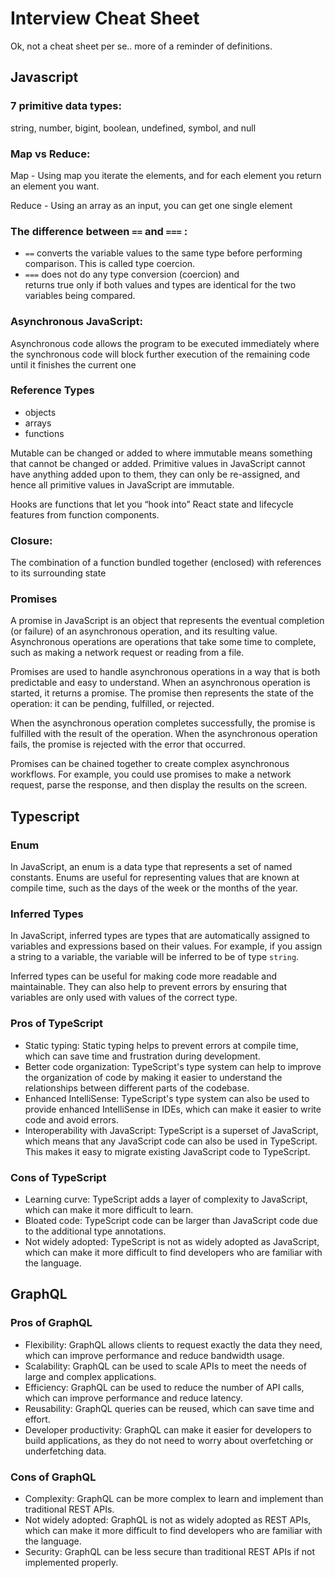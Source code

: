 # Interview Cheat Sheet
Ok, not a cheat sheet per se.. more of a reminder of definitions.

## Javascript

### 7 primitive data types: 

string, number, bigint, boolean, undefined, symbol, and null

### Map vs Reduce:

Map - Using map you iterate the elements, and for each element you return an element you want.

Reduce - Using an array as an input, you can get one single element

### The difference between `==` and `===` :

- `==` converts the variable values to the same type before performing comparison. This is called type coercion.
- `===` does not do any type conversion (coercion) and returns true only if both values and types are identical for the two variables being compared.

### Asynchronous JavaScript:

Asynchronous code allows the program to be executed immediately where the synchronous code will block further execution of the remaining code until it finishes the current one

### Reference Types

- objects
- arrays
- functions

Mutable can be changed or added to where immutable means something that cannot be changed or added. Primitive values in JavaScript cannot have anything added upon to them, they can only be re-assigned, and hence all primitive values in JavaScript are immutable.

Hooks are functions that let you “hook into” React state and lifecycle features from function components.

### Closure:

The combination of a function bundled together (enclosed) with references to its surrounding state

### Promises

A promise in JavaScript is an object that represents the eventual completion (or failure) of an asynchronous operation, and its resulting value. Asynchronous operations are operations that take some time to complete, such as making a network request or reading from a file.

Promises are used to handle asynchronous operations in a way that is both predictable and easy to understand. When an asynchronous operation is started, it returns a promise. The promise then represents the state of the operation: it can be pending, fulfilled, or rejected.

When the asynchronous operation completes successfully, the promise is fulfilled with the result of the operation. When the asynchronous operation fails, the promise is rejected with the error that occurred.

Promises can be chained together to create complex asynchronous workflows. For example, you could use promises to make a network request, parse the response, and then display the results on the screen.

## Typescript
### Enum

In JavaScript, an enum is a data type that represents a set of named constants. Enums are useful for representing values that are known at compile time, such as the days of the week or the months of the year.

### Inferred Types
In JavaScript, inferred types are types that are automatically assigned to variables and expressions based on their values. For example, if you assign a string to a variable, the variable will be inferred to be of type `string`.

Inferred types can be useful for making code more readable and maintainable. They can also help to prevent errors by ensuring that variables are only used with values of the correct type.

### Pros of TypeScript

- Static typing: Static typing helps to prevent errors at compile time, which can save time and frustration during development.
- Better code organization: TypeScript's type system can help to improve the organization of code by making it easier to understand the relationships between different parts of the codebase.
- Enhanced IntelliSense: TypeScript's type system can also be used to provide enhanced IntelliSense in IDEs, which can make it easier to write code and avoid errors.
- Interoperability with JavaScript: TypeScript is a superset of JavaScript, which means that any JavaScript code can also be used in TypeScript. This makes it easy to migrate existing JavaScript code to TypeScript.

### Cons of TypeScript

- Learning curve: TypeScript adds a layer of complexity to JavaScript, which can make it more difficult to learn.
- Bloated code: TypeScript code can be larger than JavaScript code due to the additional type annotations.
- Not widely adopted: TypeScript is not as widely adopted as JavaScript, which can make it more difficult to find developers who are familiar with the language.


## GraphQL
### Pros of GraphQL

- Flexibility: GraphQL allows clients to request exactly the data they need, which can improve performance and reduce bandwidth usage.
- Scalability: GraphQL can be used to scale APIs to meet the needs of large and complex applications.
- Efficiency: GraphQL can be used to reduce the number of API calls, which can improve performance and reduce latency.
- Reusability: GraphQL queries can be reused, which can save time and effort.
- Developer productivity: GraphQL can make it easier for developers to build applications, as they do not need to worry about overfetching or underfetching data.

### Cons of GraphQL

- Complexity: GraphQL can be more complex to learn and implement than traditional REST APIs.
- Not widely adopted: GraphQL is not as widely adopted as REST APIs, which can make it more difficult to find developers who are familiar with the language.
- Security: GraphQL can be less secure than traditional REST APIs if not implemented properly.
